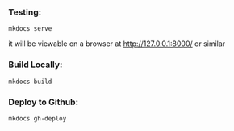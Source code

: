 ### Testing:

```
mkdocs serve
```

it will be viewable on a browser at http://127.0.0.1:8000/ or similar

### Build Locally:

```
mkdocs build
```

### Deploy to Github:

```
mkdocs gh-deploy
```
